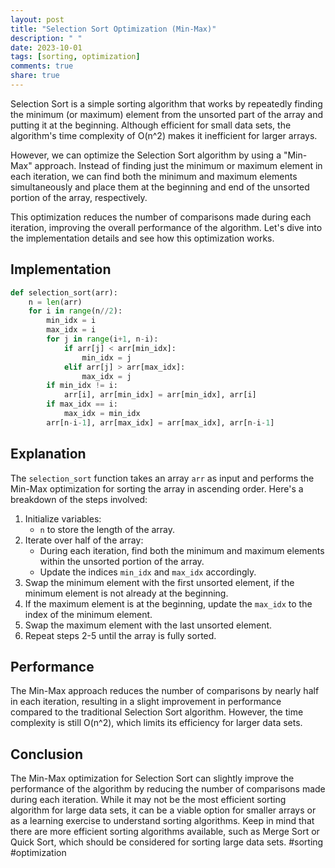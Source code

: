 ```yaml
---
layout: post
title: "Selection Sort Optimization (Min-Max)"
description: " "
date: 2023-10-01
tags: [sorting, optimization]
comments: true
share: true
---
```


Selection Sort is a simple sorting algorithm that works by repeatedly finding the minimum (or maximum) element from the unsorted part of the array and putting it at the beginning. Although efficient for small data sets, the algorithm's time complexity of O(n^2) makes it inefficient for larger arrays.

However, we can optimize the Selection Sort algorithm by using a "Min-Max" approach. Instead of finding just the minimum or maximum element in each iteration, we can find both the minimum and maximum elements simultaneously and place them at the beginning and end of the unsorted portion of the array, respectively.

This optimization reduces the number of comparisons made during each iteration, improving the overall performance of the algorithm. Let's dive into the implementation details and see how this optimization works.

## Implementation

```python
def selection_sort(arr):
    n = len(arr)
    for i in range(n//2):
        min_idx = i
        max_idx = i
        for j in range(i+1, n-i):
            if arr[j] < arr[min_idx]:
                min_idx = j
            elif arr[j] > arr[max_idx]:
                max_idx = j
        if min_idx != i:
            arr[i], arr[min_idx] = arr[min_idx], arr[i]
        if max_idx == i:
            max_idx = min_idx
        arr[n-i-1], arr[max_idx] = arr[max_idx], arr[n-i-1]
```

## Explanation

The `selection_sort` function takes an array `arr` as input and performs the Min-Max optimization for sorting the array in ascending order. Here's a breakdown of the steps involved:

1. Initialize variables:
   - `n` to store the length of the array.
2. Iterate over half of the array:
   - During each iteration, find both the minimum and maximum elements within the unsorted portion of the array.
   - Update the indices `min_idx` and `max_idx` accordingly.
3. Swap the minimum element with the first unsorted element, if the minimum element is not already at the beginning.
4. If the maximum element is at the beginning, update the `max_idx` to the index of the minimum element.
5. Swap the maximum element with the last unsorted element.
6. Repeat steps 2-5 until the array is fully sorted.

## Performance

The Min-Max approach reduces the number of comparisons by nearly half in each iteration, resulting in a slight improvement in performance compared to the traditional Selection Sort algorithm. However, the time complexity is still O(n^2), which limits its efficiency for larger data sets.

## Conclusion

The Min-Max optimization for Selection Sort can slightly improve the performance of the algorithm by reducing the number of comparisons made during each iteration. While it may not be the most efficient sorting algorithm for large data sets, it can be a viable option for smaller arrays or as a learning exercise to understand sorting algorithms. Keep in mind that there are more efficient sorting algorithms available, such as Merge Sort or Quick Sort, which should be considered for sorting large data sets.
#sorting #optimization